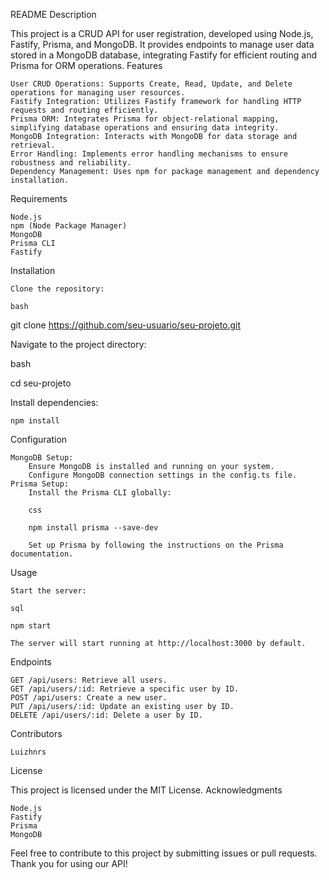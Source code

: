 README
Description

This project is a CRUD API for user registration, developed using Node.js, Fastify, Prisma, and MongoDB. It provides endpoints to manage user data stored in a MongoDB database, integrating Fastify for efficient routing and Prisma for ORM operations.
Features

    User CRUD Operations: Supports Create, Read, Update, and Delete operations for managing user resources.
    Fastify Integration: Utilizes Fastify framework for handling HTTP requests and routing efficiently.
    Prisma ORM: Integrates Prisma for object-relational mapping, simplifying database operations and ensuring data integrity.
    MongoDB Integration: Interacts with MongoDB for data storage and retrieval.
    Error Handling: Implements error handling mechanisms to ensure robustness and reliability.
    Dependency Management: Uses npm for package management and dependency installation.

Requirements

    Node.js
    npm (Node Package Manager)
    MongoDB
    Prisma CLI
    Fastify

Installation

    Clone the repository:

    bash

git clone https://github.com/seu-usuario/seu-projeto.git

Navigate to the project directory:

bash

cd seu-projeto

Install dependencies:

    npm install

Configuration

    MongoDB Setup:
        Ensure MongoDB is installed and running on your system.
        Configure MongoDB connection settings in the config.ts file.
    Prisma Setup:
        Install the Prisma CLI globally:

        css

        npm install prisma --save-dev

        Set up Prisma by following the instructions on the Prisma documentation.

Usage

    Start the server:

    sql

    npm start

    The server will start running at http://localhost:3000 by default.

Endpoints

    GET /api/users: Retrieve all users.
    GET /api/users/:id: Retrieve a specific user by ID.
    POST /api/users: Create a new user.
    PUT /api/users/:id: Update an existing user by ID.
    DELETE /api/users/:id: Delete a user by ID.

Contributors

    Luizhnrs
  

License

This project is licensed under the MIT License.
Acknowledgments

    Node.js
    Fastify
    Prisma
    MongoDB

Feel free to contribute to this project by submitting issues or pull requests. Thank you for using our API!
